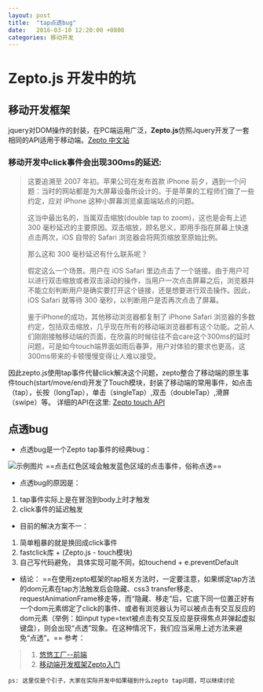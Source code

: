 ```yaml
---
layout: post
title:  "tap点透bug"
date:   2016-03-10 12:20:00 +0800
categories: 移动开发
---
```


# Zepto.js 开发中的坑

## 移动开发框架
  jquery对DOM操作的封装，在PC端运用广泛，**Zepto.js**仿照Jquery开发了一套相同的API适用于移动端。[Zepto 中文站](http://www.zeptojs.cn)
### 移动开发中click事件会出现**300ms**的延迟:

> 这要追溯至 2007 年初。苹果公司在发布首款 iPhone 前夕，遇到一个问题：当时的网站都是为大屏幕设备所设计的。于是苹果的工程师们做了一些约定，应对 iPhone 这种小屏幕浏览桌面端站点的问题。 
> 
> 这当中最出名的，当属双击缩放(double tap to zoom)，这也是会有上述 300 毫秒延迟的主要原因。双击缩放，顾名思义，即用手指在屏幕上快速点击两次，iOS 自带的 Safari 浏览器会将网页缩放至原始比例。 
> 
> 那么这和 300 毫秒延迟有什么联系呢？ 
> 
> 假定这么一个场景。用户在 iOS Safari 里边点击了一个链接。由于用户可以进行双击缩放或者双击滚动的操作，当用户一次点击屏幕之后，浏览器并不能立刻判断用户是确实要打开这个链接，还是想要进行双击操作。因此，iOS Safari 就等待 300 毫秒，以判断用户是否再次点击了屏幕。 
> 
> 鉴于iPhone的成功，其他移动浏览器都复制了 iPhone Safari 浏览器的多数约定，包括双击缩放，几乎现在所有的移动端浏览器都有这个功能。之前人们刚刚接触移动端的页面，在欣喜的时候往往不会care这个300ms的延时问题，可是如今touch端界面如雨后春笋，用户对体验的要求也更高，这300ms带来的卡顿慢慢变得让人难以接受。

因此zepto.js使用tap事件代替click解决这个问题，zepto整合了移动端的原生事件touch(start/move/end)开发了Touch模块，封装了移动端的常用事件，如点击（tap），长按（longTap），单击（singleTap）,双击（doubleTap）,滑屏（swipe）等。
详细的API在这里: [Zepto touch API](http://www.zeptojs.cn/#touch)

## 点透bug
* 点透bug是一个Zepto tap事件的经典bug：

![示例图片](http://xiaoxudoo.cn/images/tap-bug.jpg)
==点击红色区域会触发蓝色区域的点击事件，俗称点透==

* 点透bug的原因是：
1. tap事件实际上是在冒泡到body上时才触发
2. click事件的延迟触发

* 目前的解决方案不一：
1. 简单粗暴的就是换回成click事件
2. fastclick库 + (Zepto.js - touch模块)
3. 自己写代码避免， 具体实现可能不同，如touchend + e.preventDefault
   	
* 结论：
==在使用zepto框架的tap相关方法时，一定要注意，如果绑定tap方法的dom元素在tap方法触发后会隐藏、css3 transfer移走、requestAnimationFrame移走等，而“隐藏、移走”后，它底下同一位置正好有一个dom元素绑定了click的事件、或者有浏览器认为可以被点击有交互反应的dom元素（举例：如input type=text被点击有交互反应是获得焦点并弹起虚拟键盘），则会出现“点透”现象。在这种情况下，我们应当采用上述方法来避免“点透”。==
参考：
> 1. [悠悠工厂--前端](http://youyogmail-001-site1.site4future.com/archives/zepto-tap-click-through-research.html)
> 2. [移动端开发框架Zepto入门](http://www.imooc.com/learn/229)

`ps: 这里仅是个引子，大家在实际开发中如果碰到什么zepto tap问题，可以继续讨论`









